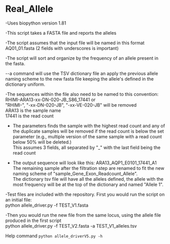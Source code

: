 # Real_Allele
-Uses biopython version 1.81    
  
-This script takes a FASTA file and reports the alleles     
  
-The script assumes that the input file will be named in this format  
AQ01_01.fasta (2 fields with underscores is important)    
  
-The script will sort and organize by the frequency of an allele present in the fasta.  
  
--a command will use the TSV dictionary file an apply the previous allele naming scheme to the new fasta file keeping the allele's defined in the dictionary uniform. 
  
-The sequences within the file also need to be named to this convention:  
 RHIMI-ARA13-xx-DN-020-JB_S86_17441 or   
"RHIMI-", "-xx-DN-020-JB", "-xx-VE-020-JB" will be removed  
 ARA13 is the sample name  
 17441 is the read count    
  
- The parameters finds the sample with the highest read count and any of the duplicate samples will be removed if the read count is below the set parameter (e.g., multiple version of the same sample with a read count below 50% will be deleted.)  
This assumes 3 fields, all separated by "_" with the last field being the read count  

- The output sequence will look like this:
ARA13_AQP1_E0101_17441_A1  
The remaining sample after the filtration step are renamed to fit the new naming scheme of "sample_Gene_Exon_Readcount_Allele".  
The dictionary tsv file will have all the alleles defined, the allele with the most frequency will be at the top of the dictionary and named "Allele 1". 
  
-Test files are included with the repository. First you would run the script on an initial file:  
python allele_driver.py -f TEST_V1.fasta  
  
-Then you would run the new file from the same locus, using the allele file produced in the first script  
python allele_driver.py -f TEST_V2.fasta -a TEST_V1_alleles.tsv  

      
Help command `python allele_driverV5.py -h`
